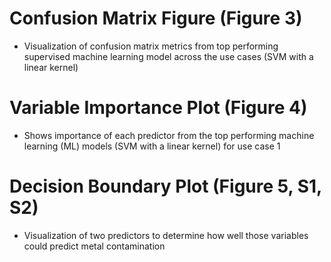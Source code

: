 # Confusion Matrix Figure (Figure 3)
  - Visualization of confusion matrix metrics from top performing supervised machine learning model across the use cases (SVM with a linear kernel)
# Variable Importance Plot (Figure 4)
  - Shows importance of each predictor from the top performing machine learning (ML) models (SVM with a linear kernel) for use case 1
# Decision Boundary Plot (Figure 5, S1, S2)
  - Visualization of two predictors to determine how well those variables could predict metal contamination
